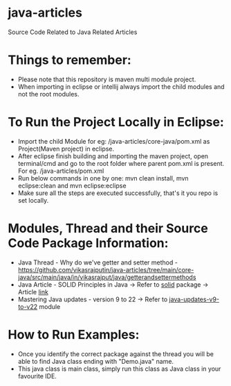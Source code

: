 # java-articles
Source Code Related to Java Related Articles

# Things to remember:
- Please note that this repository is maven multi module project.
- When importing in eclipse or intellij always import the child modules and not the root modules.

# To Run the Project Locally in Eclipse:
- Import the child Module for eg: /java-articles/core-java/pom.xml as Project(Maven project) in eclipse.
- After eclipse finish building and importing the maven project, open terminal/cmd and go to the root folder where parent pom.xml is present. For eg. /java-articles/pom.xml
- Run below commands in one by one: mvn clean install, mvn eclipse:clean and mvn eclipse:eclipse
- Make sure all the steps are executed successfully, that's it you repo is set locally.

# Modules, Thread and their Source Code Package Information:
- Java Thread - Why do we've getter and setter method - https://github.com/vikasrajputin/java-articles/tree/main/core-java/src/main/java/in/vikasrajput/java/getterandsettermethods
- Java Article - SOLID Principles in Java -> Refer to [solid](https://github.com/vikasrajputin/java-articles/tree/main/core-java/src/main/java/in/vikasrajput/java/solid) package -> Article [link](https://vikasrajput.in/complete-guide-to-solid-principles-in-java)
- Mastering Java updates - version 9 to 22 -> Refer to [java-updates-v9-to-v22](https://github.com/vikasrajputin/java-articles/tree/main/java-updates-v9-to-v22/src/main/java/org/example) module

# How to Run Examples:
- Once you identify the correct package against the thread you will be able to find Java class ending with "Demo.java" name.
- This java class is main class, simply run this class as Java class in your favourite IDE.
